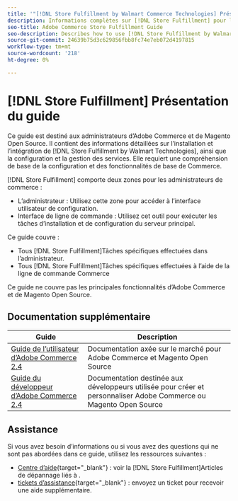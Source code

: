 ```yaml
---
title: '"[!DNL Store Fulfillment by Walmart Commerce Technologies] Présentation du guide"'
description: Informations complètes sur [!DNL Store Fulfillment] pour les administrateurs Adobe Commerce et Magento Open Source, y compris l’installation et l’intégration
seo-title: Adobe Commerce Store Fulfillment Guide
seo-description: Describes how to use [!DNL Store Fulfillment by Walmart Technologies] services with Adobe Commerce or Magento Open Source.
source-git-commit: 24639b75d3c629856fbb8fc74e7eb072d4197815
workflow-type: tm+mt
source-wordcount: '218'
ht-degree: 0%

---
```


# [!DNL Store Fulfillment] Présentation du guide

Ce guide est destiné aux administrateurs d’Adobe Commerce et de Magento Open Source. Il contient des informations détaillées sur l’installation et l’intégration de [!DNL Store Fulfillment by Walmart Technologies], ainsi que la configuration et la gestion des services. Elle requiert une compréhension de base de la configuration et des fonctionnalités de base de Commerce.

[!DNL Store Fulfillment] comporte deux zones pour les administrateurs de commerce :

* L’administrateur : Utilisez cette zone pour accéder à l’interface utilisateur de configuration.
* Interface de ligne de commande : Utilisez cet outil pour exécuter les tâches d’installation et de configuration du serveur principal.

Ce guide couvre :

* Tous [!DNL Store Fulfillment]Tâches spécifiques effectuées dans l’administrateur.
* Tous [!DNL Store Fulfillment]Tâches spécifiques effectuées à l’aide de la ligne de commande Commerce

Ce guide ne couvre pas les principales fonctionnalités d’Adobe Commerce et de Magento Open Source.

## Documentation supplémentaire

| Guide | Description |
|-----------------------------------------------------------------------|---------------------------------------------------------------------------------------------------|
| [Guide de l’utilisateur d’Adobe Commerce 2.4](https://docs.magento.com/user-guide/) | Documentation axée sur le marché pour Adobe Commerce et Magento Open Source |
| [Guide du développeur d’Adobe Commerce 2.4](https://devdocs.magento.com/) | Documentation destinée aux développeurs utilisée pour créer et personnaliser Adobe Commerce ou Magento Open Source |

## Assistance

Si vous avez besoin d’informations ou si vous avez des questions qui ne sont pas abordées dans ce guide, utilisez les ressources suivantes :

* [Centre d’aide](https://support.magento.com/hc/en-us){target=&quot;_blank&quot;} : voir la [!DNL Store Fulfillment]Articles de dépannage liés à .
* [tickets d’assistance](https://support.magento.com/hc/en-us/articles/360000913794#submit-ticket){target=&quot;_blank&quot;} : envoyez un ticket pour recevoir une aide supplémentaire.

